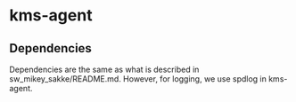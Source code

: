 # kms-agent

## Dependencies

Dependencies are the same as what is described in sw_mikey_sakke/README.md. However, for logging, we use spdlog in kms-agent.